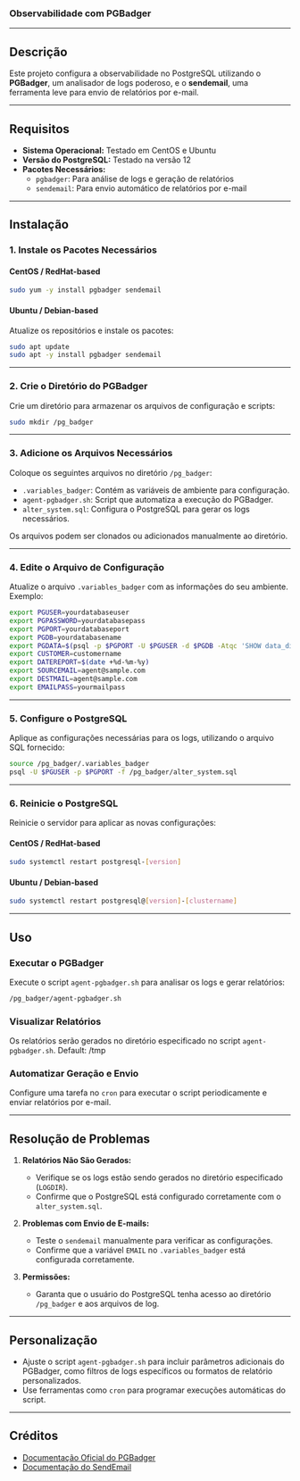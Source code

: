 ### Observabilidade com PGBadger  

---

## **Descrição**  
Este projeto configura a observabilidade no PostgreSQL utilizando o **PGBadger**, um analisador de logs poderoso, e o **sendemail**, uma ferramenta leve para envio de relatórios por e-mail.  

---

## **Requisitos**  
- **Sistema Operacional:** Testado em CentOS e Ubuntu  
- **Versão do PostgreSQL:** Testado na versão 12  
- **Pacotes Necessários:**  
  - `pgbadger`: Para análise de logs e geração de relatórios  
  - `sendemail`: Para envio automático de relatórios por e-mail  

---

## **Instalação**  

### **1. Instale os Pacotes Necessários**  

#### **CentOS / RedHat-based**  
```bash
sudo yum -y install pgbadger sendemail
```

#### **Ubuntu / Debian-based**  
Atualize os repositórios e instale os pacotes:  
```bash
sudo apt update
sudo apt -y install pgbadger sendemail
```

---

### **2. Crie o Diretório do PGBadger**  
Crie um diretório para armazenar os arquivos de configuração e scripts:  
```bash
sudo mkdir /pg_badger
```

---

### **3. Adicione os Arquivos Necessários**  
Coloque os seguintes arquivos no diretório `/pg_badger`:  
- `.variables_badger`: Contém as variáveis de ambiente para configuração.  
- `agent-pgbadger.sh`: Script que automatiza a execução do PGBadger.  
- `alter_system.sql`: Configura o PostgreSQL para gerar os logs necessários.  

Os arquivos podem ser clonados ou adicionados manualmente ao diretório.

---

### **4. Edite o Arquivo de Configuração**  
Atualize o arquivo `.variables_badger` com as informações do seu ambiente. Exemplo:  
```bash
export PGUSER=yourdatabaseuser
export PGPASSWORD=yourdatabasepass
export PGPORT=yourdatabaseport
export PGDB=yourdatabasename
export PGDATA=$(psql -p $PGPORT -U $PGUSER -d $PGDB -Atqc 'SHOW data_directory;')
export CUSTOMER=customername
export DATEREPORT=$(date +%d-%m-%y)
export SOURCEMAIL=agent@sample.com
export DESTMAIL=agent@sample.com
export EMAILPASS=yourmailpass
```

---

### **5. Configure o PostgreSQL**  
Aplique as configurações necessárias para os logs, utilizando o arquivo SQL fornecido:  
```bash
source /pg_badger/.variables_badger
psql -U $PGUSER -p $PGPORT -f /pg_badger/alter_system.sql
```

---

### **6. Reinicie o PostgreSQL**  
Reinicie o servidor para aplicar as novas configurações:  

#### **CentOS / RedHat-based**  
```bash
sudo systemctl restart postgresql-[version]
```

#### **Ubuntu / Debian-based**  
```bash
sudo systemctl restart postgresql@[version]-[clustername]
```

---

## **Uso**  

### **Executar o PGBadger**  
Execute o script `agent-pgbadger.sh` para analisar os logs e gerar relatórios:  
```bash
/pg_badger/agent-pgbadger.sh
```

### **Visualizar Relatórios**  
Os relatórios serão gerados no diretório especificado no script `agent-pgbadger.sh`. Default: /tmp

### **Automatizar Geração e Envio**  
Configure uma tarefa no `cron` para executar o script periodicamente e enviar relatórios por e-mail.  

---

## **Resolução de Problemas**  

1. **Relatórios Não São Gerados:**  
   - Verifique se os logs estão sendo gerados no diretório especificado (`LOGDIR`).  
   - Confirme que o PostgreSQL está configurado corretamente com o `alter_system.sql`.  

2. **Problemas com Envio de E-mails:**  
   - Teste o `sendemail` manualmente para verificar as configurações.  
   - Confirme que a variável `EMAIL` no `.variables_badger` está configurada corretamente.  

3. **Permissões:**  
   - Garanta que o usuário do PostgreSQL tenha acesso ao diretório `/pg_badger` e aos arquivos de log.  

---

## **Personalização**  

- Ajuste o script `agent-pgbadger.sh` para incluir parâmetros adicionais do PGBadger, como filtros de logs específicos ou formatos de relatório personalizados.  
- Use ferramentas como `cron` para programar execuções automáticas do script.  

---

## **Créditos**  
- [Documentação Oficial do PGBadger](https://github.com/dalibo/pgbadger)  
- [Documentação do SendEmail](https://github.com/mogaal/sendemail)

